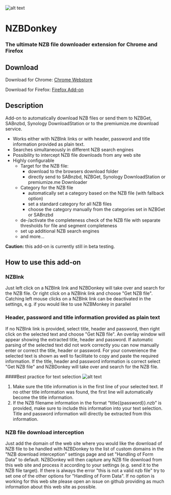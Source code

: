 ![alt text](https://raw.githubusercontent.com/Tensai75/NZBDonkey/master/icons/NZBDonkey_128.png "NZBDonkey Logo")

# NZBDonkey

### The ultimate NZB file downloader extension for Chrome and Firefox

## Download
Download for Chrome: [Chrome Webstore](https://chrome.google.com/webstore/detail/nzbdonkey/edkhpdceeinkcacjdgebjehipmnbomce)

Download for Firefox: [Firefox Add-on](https://addons.mozilla.org/de/firefox/addon/nzbdonkey/)

## Description
Add-on to automatically download NZB files or send them to NZBGet, SABnzbd, Synology DownloadStation or to the premiumize.me download service.
* Works either with NZBlnk links or with header, password and title information provided as plain text.
* Searches simultaneously in different NZB search engines
* Possibility to intercept NZB file downloads from any web site
* Highly configurable
  * Target for the NZB file:
    * download to the browsers download folder
    * directly send to SABnzbd, NZBGet, Synology DownloadStation or premiumize.me Downloader
  * Category for the NZB file
    * automatically set a category based on the NZB file (with fallback option)
    * set a standard category for all NZB files
    * choose the category manually from the categories set in NZBGet or SABnzbd
  * de-/activate the completeness check of the NZB file with separate thresholds for file and segment completeness
  * set up additional NZB search engines
  * and more...

__Caution:__ this add-on is currently still in beta testing.

## How to use this add-on
### NZBlnk
Just left click on a NZBlnk link and NZBDonkey will take over and search for the NZB file. Or right click on a NZBlnk link and choose "Get NZB file".
Catching left mouse clicks on a NZBlnk link can be deactivated in the settings, e.g. if you would like to use NZBMonkey in parallel

### Header, password and title information provided as plain text
If no NZBlnk link is provided, select title, header and password, then right click on the selected text and choose "Get NZB file".
An overlay window will appear showing the extracted title, header and password. If automatic parsing of the selected text did not work correctly you can now manually enter or correct the title, header or password. For your convenience the selected text is shown as well to facilitate to copy and paste the required information.
If the title, header and password information is correct select "Get NZB file" and NZBDonkey will take over and search for the NZB file.

####Best practice for text selection
![alt text](https://raw.githubusercontent.com/Tensai75/NZBDonkey/master/screenshots/text_selection_best_practice.jpg "Best practice for text selection")

1. Make sure the title information is in the first line of your selected text. If no other title information was found, the first line will automatically become the title information.
2. If the NZB filename information in the format “title{{password}}.nzb” is provided, make sure to include this information into your text selection. Title and password information will directly be extracted from this information.

### NZB file download interception
Just add the domain of the web site where you would like the download of NZB file to be handled with NZBDonkey to the list of custom domains in the "NZB download interception" settings page and set "Handling of Form Data" to default.
NZBDonkey will then capture any NZB file download from this web site and process it according to your settings (e.g. send it to the NZB file target). If there is always the error "this is not a valid nzb file" try to set one of the other options for "Handling of Form Data".
If no option is working for this web site please open an issue on github providing as much information about this web site as possible.